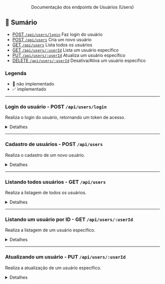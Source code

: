 <p align="center"> Documentação dos endpoints de Usuários (Users)
    <br> 
</p>

## 📝 Sumário

- [POST `/api/users/login`](#post-apiuserslogin) Faz login do usuário
- [POST `/api/users`](#post-apiusers) Cria um novo usuário
- [GET `/api/users`](#get-apiusers) Lista todos os usuários
- [GET `/api/users/:userId`](#get-apiusersid) Lista um usuário específico
- [PUT `/api/users/:userId`](#put-apiusersid) Atualiza um usuário específico
- [DELETE `/api/users/:userId`](#delete-apiusersid) Desativa/Ativa um usuário específico

### Legenda

- 🚫 não implementado
- ✅ implementado

---

### Login do usuário - POST `/api/users/login` <a name = "post-apiuserslogin"></a>

Realiza o login do usuário, retornando um token de acesso.

<details>
<summary>Detalhes</summary>

Restricões:

- 🚫 O campo email não pode ser nulo e é obrigatório.
- 🚫 O campo password não pode ser nulo e é obrigatório.

```json
{
  "email": "string", 🚫
  "password": "string" 🚫
}
```

#### Realizando uma requisição

```json
{
  "email": "john@doe.com",
  "password": "123Abc##"
}
```

#### Resposta do servidor

✅ Em caso de sucesso, login e senhas corretos, o servidor retornará status 200 e o token de acesso no corpo da resposta.

```json
{
  "token": "string"
}
```

❌ Em caso de erro do cliente, o servidor retornará um status da familia 4XX e um erro com a mensagem correspondente.

```json
{
  "name": "string",
  "message": "string"
}
```

👀 Exemplo, email ou senha incorreto: Status 401

```json
{
  "name": "Unauthorized",
  "message": "Email ou senha incorretos"
}
```

</details>

---

### Cadastro de usuários - POST `/api/users` <a name = "post-apiusers"></a>

Realiza o cadastro de um novo usuário.

<details>
<summary>Detalhes</summary>

#### Realizando uma requisição

Restrições:

- ✅ O nome deve ter no mínimo 3 caracteres e no máximo 100. Não pode conter números ou caracteres especiais.
- ✅ O email deve ser válido, único e seguir o formato `mail@mail.com`.
- ✅ A senha deve ter no mínimo 8 caracteres, conter letras maiúsculas, minúsculas, números e caracteres especiais.
- ✅ O CPF deve ser válido e único.
- 🚫 O telefone deve ser válido e único.

```json
{
  "name": "string", 🚫
  "email": "string", 🚫
  "password": "string", 🚫
  "cpf": "string", 🚫
  "phone": "string" 🚫
}
```

#### Realizando uma requisição

```json
{
  "name": "John Doe",
  "email": "john@doe.com",
  "password": "1234Abc##",
  "cpf": "311.702.130-22",
  "phone": "1298721723"
}
```

#### Respostas do servidor

✅ Em caso de sucesso, o servidor retornará status 201 e o id do novo usuário e uma mensagem de sucesso.

```json
{
  "userId": "063f3714-6955-40c1-a47c-3380df6523cf",
  "message": "User created successfully"
}
```

❌ Em caso de erro do cliente, o servidor retornará um status da familia 4XX e um erro com a mensagem correspondente.

Exemplo, CPF inválido:

```json
{
  "name": "BadRequest",
  "message": "CPF inválido"
}
```

</details>

---

### Listando todos usuários - GET `/api/users` <a name = "get-apiusers"></a>

Realiza a listagem de todos os usuários.

<details>
<summary>Detalhes</summary>

#### Realizando uma requisição

Restrições:

- 🚫 O usuário deve estar logado.
- 🚫 O usuário deve ser um administrador.
- 🚫 A resposta deve ser páginada com no máximo 20 usuários por página.

```json
{}
```

#### Respostas do servidor

✅ Em caso de sucesso, o servidor retornará status 200 e uma lista com todos os usuários.

```json
[
  {
    "userId": "2a616ed2-9ca9-4e48-b344-0cef86ede2ed",
    "cpf": "977.146.150-87",
    "name": "John Doe",
    "email": "john@doe.com",
    "role": "user",
    "phone": "12999887766",
    "active": true,
    "lastLogin": "2023-10-18T17:06:32.164Z",
    "createdAt": "2023-10-18T17:06:32.164Z"
  }
]
```

</details>

---

### Listando um usuário por ID - GET `/api/users/:userId` <a name = "get-apiusersid"></a>

Realiza a listagem de um usuário específico.

<details>
<summary>Detalhes</summary>

#### Realizando uma requisição

Restrições:

- 🚫 O usuário deve estar logado.
- 🚫 O usuário deve ser um administrador ou o próprio usuário.

```json
{}
```

#### Respostas do servidor

✅ Em caso de sucesso, o servidor retornará status 200 e o usuário.

```json
{
  "userId": "2a616ed2-9ca9-4e48-b344-0cef86ede2ed",
  "cpf": "977.146.150-87",
  "name": "John Doe",
  "email": "john@doe.com",
  "role": "user",
  "phone": "12999887766",
  "active": true,
  "lastLogin": "2023-10-18T17:06:32.164Z",
  "createdAt": "2023-10-18T17:06:32.164Z"
}
```

Em caso de erro do cliente, o servidor retornará um status da familia 4XX e um erro com a mensagem correspondente.

Exemplo, usuário não encontrado:

```json
{
  "name": "NotFound",
  "message": "Usuário não encontrado"
}
```

Exemplo, usuário não autorizado:

```json
{
  "name": "Unauthorized",
  "message": "Você não tem permissão para acessar este recurso"
}
```

</details>

---

### Atualizando um usuário - PUT `/api/users/:userId` <a name = "put-apiusersid"></a>

Realiza a atualização de um usuário específico.

<details>
<summary>Detalhes</summary>

#### Realizando uma requisição

Restrições:

- 🚫 O usuário deve estar logado.
- 🚫 O usuário deve ser um administrador ou o próprio usuário.
- 🚫 Não deve ser possível alterar o CPF.
- 🚫 Não deve ser possível alterar o email.
- 🚫 Não deve ser possível alterar a senha nesse endpoint.

```json
{
  "name": "string", 🚫
  "email": "string", 🚫
  "phone": "string", 🚫
}
```

#### Realizando uma requisição

```json
{
  "name": "John Doe",
  "email": "john@mail.com",
  "phone": "1298721723"
}
```

#### Respostas do servidor

✅ Em caso de sucesso, o servidor retornará status 204 sem conteúdo.

❌ Em caso de erro do cliente, o servidor retornará um status da familia 4XX e um erro com a mensagem correspondente.

Exemplo, usuário não encontrado:

```json
{
  "name": "NotFound",
  "message": "Usuário não encontrado"
}
```

Exemplo, usuário não autorizado:

```json
{
  "name": "Unauthorized",
  "message": "Você não tem permissão para acessar este recurso"
}
```

---

### Desativando um usuário - DELETE `/api/users/:userId` <a name = "delete-apiusersid"></a>

Realiza a desativação de um usuário específico.

<details>
<summary>Detalhes</summary>

#### Realizando uma requisição

Restrições:

- 🚫 O usuário deve estar logado.
- 🚫 O usuário deve ser um administrador ou o próprio usuário.

```json
{}
```

#### Respostas do servidor

✅ Em caso de sucesso, o servidor retornará status 204 sem conteúdo.

❌ Em caso de erro do cliente, o servidor retornará um status da familia 4XX e um erro com a mensagem correspondente.

Exemplo, usuário não encontrado:

```json
{
  "name": "NotFound",
  "message": "Usuário não encontrado"
}
```

Exemplo, usuário não autorizado:

```json
{
  "name": "Unauthorized",
  "message": "Você não tem permissão para acessar este recurso"
}
```

</details>

---
